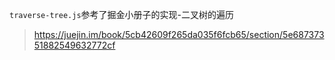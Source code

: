` traverse-tree.js `参考了掘金小册子的实现-二叉树的遍历

> https://juejin.im/book/5cb42609f265da035f6fcb65/section/5e68737351882549632772cf